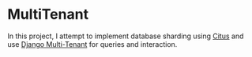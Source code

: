 # MultiTenant
In this project, I attempt to implement database sharding using [Citus](https://www.citusdata.com/) and use [Django Multi-Tenant](https://django-multitenant.readthedocs.io/en/latest/index.html)
for queries and interaction.